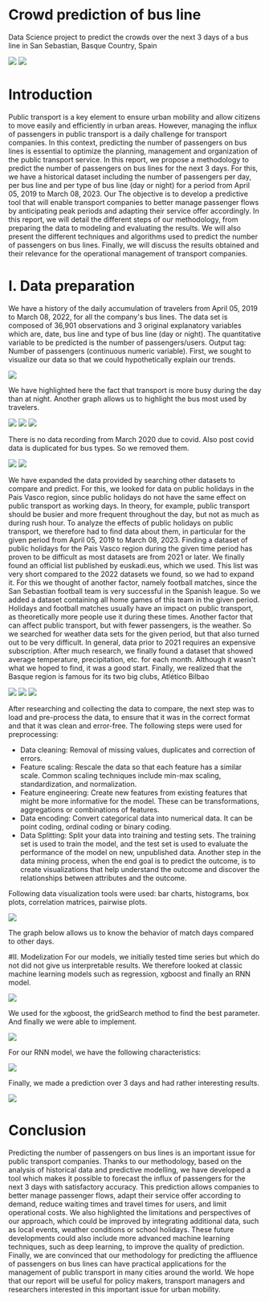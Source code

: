 # Crowd prediction of bus line

Data Science project to predict the crowds over the next 3 days of a bus line in San Sebastian, Basque Country, Spain

![](/readme_images/image1.png)
![](/readme_images/image2.png)

# Introduction
Public transport is a key element to ensure urban mobility and allow citizens to move easily and efficiently in urban areas. However, managing the influx of passengers in public transport is a daily challenge for transport companies. In this context, predicting the number of passengers on bus lines is essential to optimize the planning, management and organization of the public transport service.
In this report, we propose a methodology to predict the number of passengers on bus lines for the next 3 days. For this, we have a historical dataset including the number of passengers per day, per bus line and per type of bus line (day or night) for a period from April 05, 2019 to March 08, 2023. Our The objective is to develop a predictive tool that will enable transport companies to better manage passenger flows by anticipating peak periods and adapting their service offer accordingly.
In this report, we will detail the different steps of our methodology, from preparing the data to modeling and evaluating the results. We will also present the different techniques and algorithms used to predict the number of passengers on bus lines. Finally, we will discuss the results obtained and their relevance for the operational management of transport companies.

# I. Data preparation
We have a history of the daily accumulation of travelers from April 05, 2019 to March 08, 2022, for all the company's bus lines.
The data set is composed of 36,901 observations and 3 original explanatory variables which are, date, bus line and type of bus line (day or night). The quantitative variable to be predicted is the number of passengers/users.
Output tag:
Number of passengers (continuous numeric variable).
First, we sought to visualize our data so that we could hypothetically explain our trends.

![](/readme_images/ml2bus1.png)

We have highlighted here the fact that transport is more busy during the day than at night.
Another graph allows us to highlight the bus most used by travelers.


![](/readme_images/ml2bus2.png)
![](/readme_images/ml2bus3.png)
![](/readme_images/ml2bus4.png)

There is no data recording from March 2020 due to covid. Also post covid data is duplicated for bus types. So we removed them.


![](/readme_images/ml2bus5.png)
![](/readme_images/ml2bus6.png)


We have expanded the data provided by searching other datasets to compare and predict. For this, we looked for data on public holidays in the Pais Vasco region, since public holidays do not have the same effect on public transport as working days. In theory, for example, public transport should be busier and more frequent throughout the day, but not as much as during rush hour. To analyze the effects of public holidays on public transport, we therefore had to find data about them, in particular for the given period from April 05, 2019 to March 08, 2023.
Finding a dataset of public holidays for the Pais Vasco region during the given time period has proven to be difficult as most datasets are from 2021 or later. We finally found an official list published by euskadi.eus, which we used. This list was very short compared to the 2022 datasets we found, so we had to expand it.
For this we thought of another factor, namely football matches, since the San Sebastian football team is very successful in the Spanish league. So we added a dataset containing all home games of this team in the given period. Holidays and football matches usually have an impact on public transport, as theoretically more people use it during these times.
Another factor that can affect public transport, but with fewer passengers, is the weather. So we searched for weather data sets for the given period, but that also turned out to be very difficult. In general, data prior to 2021 requires an expensive subscription. After much research, we finally found a dataset that showed average temperature, precipitation, etc. for each month. Although it wasn't what we hoped to find, it was a good start.
Finally, we realized that the Basque region is famous for its two big clubs, Atlético Bilbao


![](/readme_images/ml2bus7.png)
![](/readme_images/ml2bus8.png)
![](/readme_images/ml2bus9.png)

After researching and collecting the data to compare, the next step was to load and pre-process the data, to ensure that it was in the correct format and that it was clean and error-free. The following steps were used for preprocessing:
- Data cleaning: Removal of missing values, duplicates and correction of errors.
- Feature scaling: Rescale the data so that each feature has a similar scale. Common scaling techniques include min-max scaling, standardization, and normalization.
- Feature engineering: Create new features from existing features that might be more informative for the model. These can be transformations, aggregations or combinations of features.
- Data encoding: Convert categorical data into numerical data. It can be point coding, ordinal coding or binary coding.
- Data Splitting: Split your data into training and testing sets. The training set is used to train the model, and the test set is used to evaluate the performance of the model on new, unpublished data.
Another step in the data mining process, when the end goal is to predict the outcome, is to create visualizations that help understand the outcome and discover the relationships between attributes and the outcome.

Following data visualization tools were used: bar charts, histograms, box plots, correlation matrices, pairwise plots.

![](/readme_images/ml2bus10.png)

The graph below allows us to know the behavior of match days compared to other days.

#II. Modelization
For our models, we initially tested time series but which do not
did not give us interpretable results.
We therefore looked at classic machine learning models such as regression, xgboost and finally an RNN model.


![](/readme_images/ml2bus11.png)

We used for the xgboost, the gridSearch method to find the best parameter. And finally we were able to implement.

![](/readme_images/ml2bus12.png)

For our RNN model, we have the following characteristics:

![](/readme_images/ml2bus13.png)

Finally, we made a prediction over 3 days and had rather interesting results.

![](/readme_images/ml2bus14ml2bus.png)

# Conclusion

Predicting the number of passengers on bus lines is an important issue for
public transport companies. Thanks to our methodology, based on the analysis of historical data and predictive modelling, we have developed a tool which makes it possible to forecast the influx of passengers for the next 3 days with satisfactory accuracy. This prediction allows companies to better manage passenger flows, adapt their service offer according to demand, reduce waiting times and travel times for users, and limit operational costs.
We also highlighted the limitations and perspectives of our approach, which could be improved by integrating additional data, such as local events, weather conditions or school holidays. These future developments could also include more advanced machine learning techniques, such as deep learning, to improve the quality of prediction.
Finally, we are convinced that our methodology for predicting the affluence of passengers on bus lines can have practical applications for the management of public transport in many cities around the world. We hope that our report will be useful for policy makers, transport managers and researchers interested in this important issue for urban mobility.



